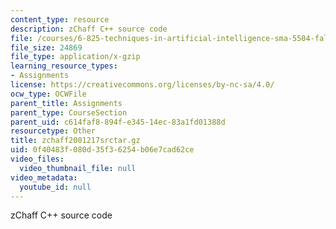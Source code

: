 ```yaml
---
content_type: resource
description: zChaff C++ source code
file: /courses/6-825-techniques-in-artificial-intelligence-sma-5504-fall-2002/0f40483f080d35f36254b06e7cad62ce_zchaff2001217srctar.gz
file_size: 24869
file_type: application/x-gzip
learning_resource_types:
- Assignments
license: https://creativecommons.org/licenses/by-nc-sa/4.0/
ocw_type: OCWFile
parent_title: Assignments
parent_type: CourseSection
parent_uid: c614faf8-894f-e345-14ec-83a1fd01388d
resourcetype: Other
title: zchaff2001217srctar.gz
uid: 0f40483f-080d-35f3-6254-b06e7cad62ce
video_files:
  video_thumbnail_file: null
video_metadata:
  youtube_id: null
---
```

zChaff C++ source code